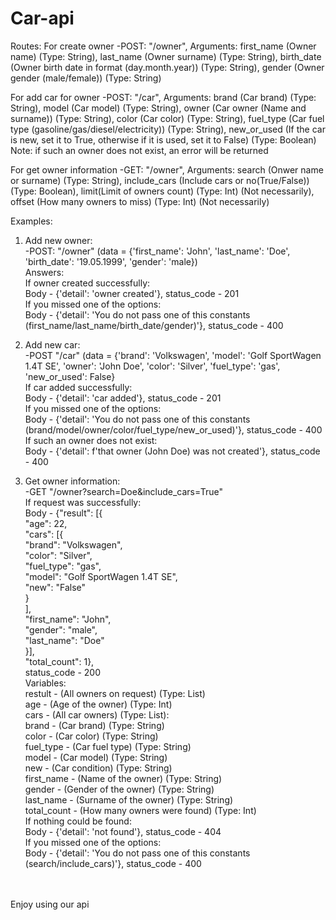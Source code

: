 # Car-api

Routes:
For create owner -POST: "/owner", Arguments: first_name (Owner name) (Type: String), last_name (Owner surname) (Type: String), birth_date (Owner birth date in format (day.month.year)) (Type: String), gender (Owner gender (male/female)) (Type: String)

For add car for owner -POST: "/car", Arguments: brand (Car brand) (Type: String), model (Car model) (Type: String), owner (Car owner (Name and surname)) (Type: String), color (Car color) (Type: String), fuel_type (Car fuel type (gasoline/gas/diesel/electricity)) (Type: String), new_or_used (If the car is new, set it to True, otherwise if it is used, set it to False) (Type: Boolean)
Note: if such an owner does not exist, an error will be returned

For get owner information -GET: "/owner", Arguments: search (Onwer name or surname) (Type: String), include_cars (Include cars or no(True/False)) (Type: Boolean), limit(Limit of owners count) (Type: Int) (Not necessarily), offset (How many owners to miss) (Type: Int) (Not necessarily)


Examples: <br/>
1. Add new owner: <br/>
  -POST: "/owner" (data = {'first_name': 'John', 'last_name': 'Doe', 'birth_date': '19.05.1999', 'gender': 'male}) <br/>
  Answers: <br/>
  If owner created successfully: <br/>
    Body - {'detail': 'owner created'}, status_code - 201 <br/>
  If you missed one of the options: <br/>
    Body - {'detail': 'You do not pass one of this constants (first_name/last_name/birth_date/gender)'}, status_code - 400 <br/>

2. Add new car: <br/>
  -POST "/car" (data = {'brand': 'Volkswagen', 'model': 'Golf SportWagen 1.4T SE', 'owner': 'John Doe', 'color': 'Silver', 'fuel_type': 'gas', 'new_or_used': False} <br/>
  If car added successfully: <br/>
    Body - {'detail': 'car added'}, status_code - 201 <br/>
  If you missed one of the options: <br/>
    Body - {'detail': 'You do not pass one of this constants (brand/model/owner/color/fuel_type/new_or_used)'}, status_code - 400 <br/>
  If such an owner does not exist: <br/>
    Body - {'detail': f'that owner (John Doe) was not created'}, status_code - 400 <br/>
    
3. Get owner information: <br/>
  -GET "/owner?search=Doe&include_cars=True" <br/>
  If request was successfully: <br/>
    Body - {"result": [{ <br/>
                "age": 22, <br/>
                "cars": [{ <br/>
                  "brand": "Volkswagen",  <br/>
                  "color": "Silver", <br/>
                  "fuel_type": "gas", <br/>
                  "model": "Golf SportWagen 1.4T SE", <br/>
                  "new": "False"<br/>
                } <br/>
                ], <br/>
                "first_name": "John", <br/>
                "gender": "male", <br/>
                "last_name": "Doe" <br/>
            }], <br/>
            "total_count": 1}, <br/>
    status_code - 200 <br/>
    Variables: <br/>
      restult - (All owners on request) (Type: List) <br/>
        age - (Age of the owner) (Type: Int) <br/>
        cars - (All car owners) (Type: List): <br/>
          brand - (Car brand) (Type: String) <br/>
          color - (Car color) (Type: String) <br/>
          fuel_type - (Car fuel type) (Type: String) <br/>
          model - (Car model) (Type: String) <br/>
          new - (Car condition) (Type: String) <br/>
        first_name - (Name of the owner) (Type: String) <br/>
        gender - (Gender of the owner) (Type: String) <br/>
        last_name - (Surname of the owner) (Type: String) <br/>
      total_count - (How many owners were found) (Type: Int) <br/>
  If nothing could be found: <br/>
    Body - {'detail': 'not found'}, status_code - 404 <br/>
  If you missed one of the options: <br/>
    Body - {'detail': 'You do not pass one of this constants (search/include_cars)'}, status_code - 400 <br/>
<br/>
<br/>
Enjoy using our api
       
      

